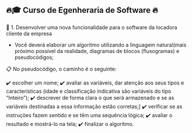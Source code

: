  ## 🔥🎓 Curso de Egenheraria de Software 🔥 ## 

📌 1. Desenvolver uma nova funcionalidade para o software da locadora cliente da empresa
- Você deverá elaborar um algoritmo utilizando a linguagem natural(mais próximo possível da realidade, diagramas de blocos (fluxogramas) e pseudocódigos;

📋 No pseudocódigo, o caminho é o seguinte:

✔️ escolher um nome;
✔️ avaliar as variáveis, dar atenção aos seus tipos e características (idade e classificação indicativa são variáveis do tipo “Inteiro”);
✔️ descrever de forma clara o que será armazenado e se as variáveis destinadas a essa informação estão corretas;]
✔️ verificar se as instruções fazem sentido e se têm uma sequência lógica;
✔️ avaliar o resultado e mostrá-lo na tela;
✔️ finalizar o algoritmo.

